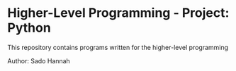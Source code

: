 # Higher-Level Programming - Project: Python

This repository contains programs written for the higher-level programming

Author: Sado Hannah
